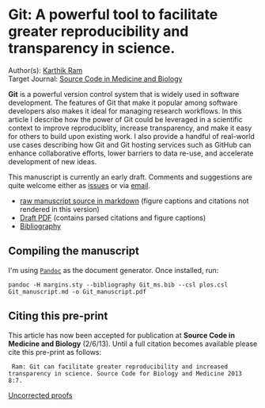 # Git: A powerful tool to facilitate greater reproducibility and transparency in science. 
Author(s): [Karthik Ram](mailto:karthik.ram@gmail.com)  
Target Journal: [Source Code in Medicine and Biology](http://www.scfbm.org/)

**Git** is a powerful version control system that is widely used in software development. The features of Git that make it popular among software developers also makes it ideal for managing research workflows. In this article I describe how the power of Git could be leveraged in a scientific context to improve reproduciblity, increase transparency, and make it easy for others to build upon existing work. I also provide a handful of real-world use cases describing how Git and Git hosting services such as GitHub can enhance collaborative efforts, lower barriers to data re-use, and accelerate development of new ideas.

This manuscript is currently an early draft. Comments and suggestions are quite welcome either as [issues](https://github.com/karthikram/smb_git/issues/new) or via [email](mailto:karthik.ram@gmail.com).

* [raw manuscript source in markdown](https://github.com/karthikram/smb_git/blob/master/git_manuscript.md) (figure captions and citations not rendered in this version)
* [Draft PDF](https://github.com/karthikram/smb_Git/blob/master/Git_manuscript.pdf?raw=true) (contains parsed citations and figure captions)
* [Bibliography](https://github.com/karthikram/smb_Git/blob/master/Git_ms.bib) 

## Compiling the manuscript

I'm using [`Pandoc`](http://johnmacfarlane.net/pandoc/) as the document generator. Once installed, run:

```
pandoc -H margins.sty --bibliography Git_ms.bib --csl plos.csl Git_manuscript.md -o Git_manuscript.pdf
```

## Citing this pre-print

This article has now been accepted for publication at **Source Code in Medicine and Biology** (2/6/13). Until a full citation becomes available please cite this pre-print as follows:

```
 Ram: Git can facilitate greater reproducibility and increased transparency in science. Source Code for Biology and Medicine 2013 8:7.
```

[Uncorrected proofs](1492426133899656_uncorrected.pdf)
